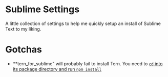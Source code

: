 # Sublime Settings

A little collection of settings to help me quickly setup an install of Sublime Text to my liking.

# Gotchas

- **tern_for_sublime" will probably fail to install Tern. You need to [`cd` into its package directory and run `npm install`](https://github.com/ternjs/tern_for_sublime#installation)
